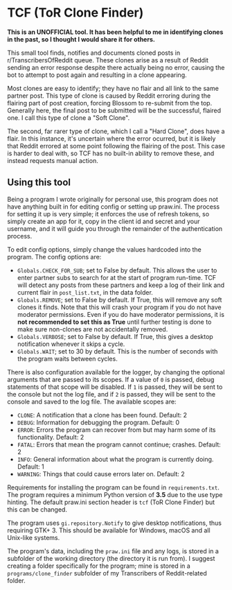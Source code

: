 # TCF (ToR Clone Finder)

**This is an UNOFFICIAL tool. It has been helpful to me in identifying clones in the past, so I thought I would share it for others.**

This small tool finds, notifies and documents cloned posts in r/TranscribersOfReddit queue. These clones arise as a result of Reddit sending an error response despite there actually being no error, causing the bot to attempt to post again and resulting in a clone appearing.

Most clones are easy to identify; they have no flair and all link to the same partner post. This type of clone is caused by Reddit erroring during the flairing part of post creation, forcing Blossom to re-submit from the top. Generally here, the final post to be submitted will be the successful, flaired one. I call this type of clone a "Soft Clone".

The second, far rarer type of clone, which I call a "Hard Clone", does have a flair. In this instance, it's uncertain where the error ocurred, but it is likely that Reddit errored at some point following the flairing of the post. This case is harder to deal with, so TCF has no built-in ability to remove these, and instead requests manual action.

## Using this tool

Being a program I wrote originally for personal use, this program does not have anything built in for editing config or setting up praw.ini. The process for setting it up is very simple; it enforces the use of refresh tokens, so simply create an app for it, copy in the client id and secret and your username, and it will guide you through the remainder of the authentication process. 

To edit config options, simply change the values hardcoded into the program. The config options are:

- `Globals.CHECK_FOR_SUB`; set to False by default. This allows the user to enter partner subs to search for at the start of program run-time. TCF will detect any posts from these partners and keep a log of their link and current flair in `post_list.txt`, in the data folder.
- `Globals.REMOVE`; set to False by default. If True, this will remove any soft clones it finds. Note that this will crash your program if you do not have moderator permissions. Even if you do have moderator permissions, it is **not recommended to set this as True** until further testing is done to make sure non-clones are not accidentally removed.
- `Globals.VERBOSE`; set to False by default. If True, this gives a desktop notification whenever it skips a cycle.
- `Globals.WAIT`; set to 30 by default. This is the number of seconds with the program waits between cycles.

There is also configuration available for the logger, by changing the optional arguments that are passed to its scopes. If a value of `0` is passed, debug statements of that scope will be disabled. If `1` is passed, they will be sent to the console but not the log file, and if `2` is passed, they will be sent to the console and saved to the log file. The available scopes are:

- `CLONE`: A notification that a clone has been found. Default: 2
- `DEBUG`: Information for debugging the program. Default: 0
- `ERROR`: Errors the program can recover from but may harm some of its functionality. Default: 2
- `FATAL`: Errors that mean the program cannot continue; crashes. Default: 2
- `INFO`: General information about what the program is currently doing. Default: 1
- `WARNING`: Things that could cause errors later on. Default: 2

Requirements for installing the program can be found in `requirements.txt`. The program requires a minimum Python version of **3.5** due to the use type hinting. The default praw.ini section header is `tcf` (ToR Clone Finder) but this can be changed.

The program uses `gi.repository.Notify` to give desktop notifications, thus requiring GTK+ 3. This should be available for Windows, macOS and all Unix-like systems.

The program's data, including the `praw.ini` file and any logs, is stored in a subfolder of the working directory (the directory it is run from). I suggest creating a folder specifically for the program; mine is stored in a `programs/clone_finder` subfolder of my Transcribers of Reddit-related folder.
